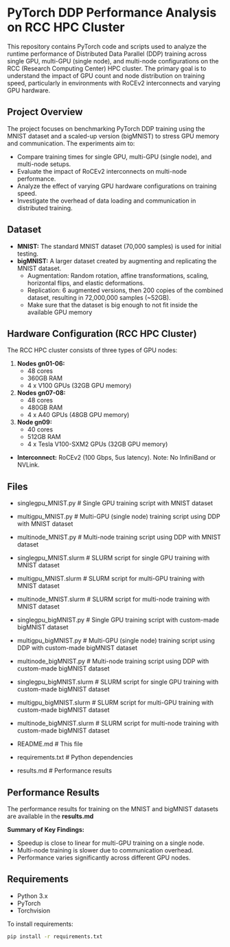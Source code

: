 # PyTorch DDP Performance Analysis on RCC HPC Cluster

This repository contains PyTorch code and scripts used to analyze the runtime performance of Distributed Data Parallel (DDP) training across single GPU, multi-GPU (single node), and multi-node configurations on the RCC (Research Computing Center) HPC cluster. The primary goal is to understand the impact of GPU count and node distribution on training speed, particularly in environments with RoCEv2 interconnects and varying GPU hardware.

## Project Overview

The project focuses on benchmarking PyTorch DDP training using the MNIST dataset and a scaled-up version (bigMNIST) to stress GPU memory and communication. The experiments aim to:

* Compare training times for single GPU, multi-GPU (single node), and multi-node setups.
* Evaluate the impact of RoCEv2 interconnects on multi-node performance.
* Analyze the effect of varying GPU hardware configurations on training speed.
* Investigate the overhead of data loading and communication in distributed training.

## Dataset

* **MNIST:** The standard MNIST dataset (70,000 samples) is used for initial testing.
* **bigMNIST:** A larger dataset created by augmenting and replicating the MNIST dataset.
    * Augmentation: Random rotation, affine transformations, scaling, horizontal flips, and elastic deformations.
    * Replication: 6 augmented versions, then 200 copies of the combined dataset, resulting in 72,000,000 samples (~52GB).
    * Make sure that the dataset is big enough to not fit inside the available GPU memory

## Hardware Configuration (RCC HPC Cluster)

The RCC HPC cluster consists of three types of GPU nodes:

1.  **Nodes gn01-06:**
    * 48 cores
    * 360GB RAM
    * 4 x V100 GPUs (32GB GPU memory)
2.  **Nodes gn07-08:**
    * 48 cores
    * 480GB RAM
    * 4 x A40 GPUs (48GB GPU memory)
3.  **Node gn09:**
    * 40 cores
    * 512GB RAM
    * 4 x Tesla V100-SXM2 GPUs (32GB GPU memory)

* **Interconnect:** RoCEv2 (100 Gbps, 5us latency). Note: No InfiniBand or NVLink.

## Files

* singlegpu_MNIST.py            # Single GPU training script with MNIST dataset
* multigpu_MNIST.py             # Multi-GPU (single node) training script using DDP with MNIST dataset
* multinode_MNIST.py            # Multi-node training script using DDP with MNIST dataset
* singlegpu_MNIST.slurm         # SLURM script for single GPU training with MNIST dataset
* multigpu_MNIST.slurm          # SLURM script for multi-GPU training with MNIST dataset
* multinode_MNIST.slurm         # SLURM script for multi-node training with MNIST dataset

* singlegpu_bigMNIST.py         # Single GPU training script with custom-made bigMNIST dataset
* multigpu_bigMNIST.py          # Multi-GPU (single node) training script using DDP with custom-made bigMNIST dataset
* multinode_bigMNIST.py         # Multi-node training script using DDP with custom-made bigMNIST dataset
* singlegpu_bigMNIST.slurm      # SLURM script for single GPU training with custom-made bigMNIST dataset
* multigpu_bigMNIST.slurm       # SLURM script for multi-GPU training with custom-made bigMNIST dataset
* multinode_bigMNIST.slurm      # SLURM script for multi-node training with custom-made bigMNIST dataset

* README.md                    # This file
* requirements.txt             # Python dependencies
* results.md                   # Performance results

## Performance Results

The performance results for training on the MNIST and bigMNIST datasets are available in the **results.md**

**Summary of Key Findings:**

* Speedup is close to linear for multi-GPU training on a single node.
* Multi-node training is slower due to communication overhead.
* Performance varies significantly across different GPU nodes.

## Requirements

* Python 3.x
* PyTorch
* Torchvision

To install requirements:

```bash
pip install -r requirements.txt

